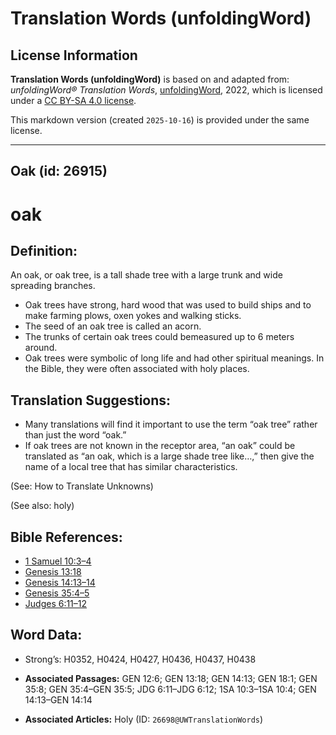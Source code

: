 # Translation Words (unfoldingWord)

## License Information

**Translation Words (unfoldingWord)** is based on and adapted from: _unfoldingWord® Translation Words_, [unfoldingWord](https://unfoldingword.org/utw), 2022, which is licensed under a [CC BY-SA 4.0 license](https://creativecommons.org/licenses/by-sa/4.0/legalcode.en).

This markdown version (created `2025-10-16`) is provided under the same license.



--------------------------------

## Oak (id: 26915)

oak
===

Definition:
-----------

An oak, or oak tree, is a tall shade tree with a large trunk and wide spreading branches.

* Oak trees have strong, hard wood that was used to build ships and to make farming plows, oxen yokes and walking sticks.
* The seed of an oak tree is called an acorn.
* The trunks of certain oak trees could bemeasured up to 6 meters around.
* Oak trees were symbolic of long life and had other spiritual meanings. In the Bible, they were often associated with holy places.

Translation Suggestions:
------------------------

* Many translations will find it important to use the term “oak tree” rather than just the word “oak.”
* If oak trees are not known in the receptor area, “an oak” could be translated as “an oak, which is a large shade tree like…,” then give the name of a local tree that has similar characteristics.

(See: How to Translate Unknowns)

(See also: holy)

Bible References:
-----------------

* [1 Samuel 10:3–4](https://ref.ly/1Sam10:3-1Sam10:4)
* [Genesis 13:18](https://ref.ly/Gen13:18)
* [Genesis 14:13–14](https://ref.ly/Gen14:13-Gen14:14)
* [Genesis 35:4–5](https://ref.ly/Gen35:4-Gen35:5)
* [Judges 6:11–12](https://ref.ly/Judg6:11-Judg6:12)

Word Data:
----------

* Strong’s: H0352, H0424, H0427, H0436, H0437, H0438

* **Associated Passages:** GEN 12:6; GEN 13:18; GEN 14:13; GEN 18:1; GEN 35:8; GEN 35:4–GEN 35:5; JDG 6:11–JDG 6:12; 1SA 10:3–1SA 10:4; GEN 14:13–GEN 14:14
* **Associated Articles:** Holy (ID: `26698@UWTranslationWords`)

